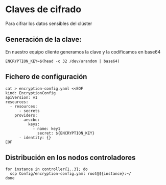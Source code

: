 # Claves de cifrado

Para cifrar los datos sensibles del clúster

## Generación de la clave:

En nuestro equipo cliente generamos la clave y la codificamos en base64

```
ENCRYPTION_KEY=$(head -c 32 /dev/urandom | base64)
```

## Fichero de configuración

```
cat > encryption-config.yaml <<EOF
kind: EncryptionConfig
apiVersion: v1
resources:
  - resources:
      - secrets
    providers:
      - aescbc:
          keys:
            - name: key1
              secret: ${ENCRYPTION_KEY}
      - identity: {}
EOF
```

## Distribución en los nodos controladores

```
for instance in controller{1..3}; do
  scp Config/encryption-config.yaml root@${instance}:~/
done
```
